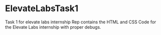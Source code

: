 # ElevateLabsTask1
Task 1 for elevate labs internship
Rep contains the HTML and CSS Code for the Elevate Labs internship with proper debugs.
